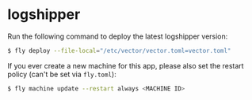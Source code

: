 # logshipper

Run the following command to deploy the latest logshipper version:

```bash
$ fly deploy --file-local="/etc/vector/vector.toml=vector.toml"
```

If you ever create a new machine for this app, please also set the restart
policy (can't be set via `fly.toml`):

```bash
$ fly machine update --restart always <MACHINE ID>
```
